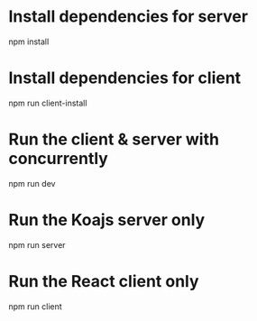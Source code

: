 # Install dependencies for server
npm install

# Install dependencies for client
npm run client-install

# Run the client & server with concurrently
npm run dev

# Run the Koajs server only
npm run server

# Run the React client only
npm run client
